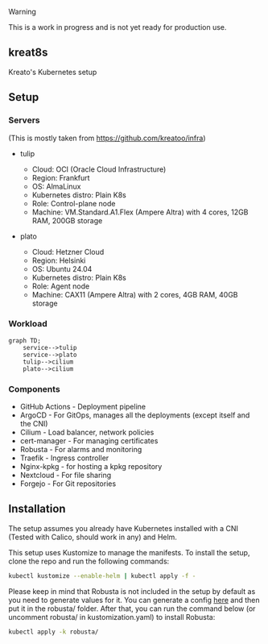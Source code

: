 > [!WARNING]  
> This is a work in progress and is not yet ready for production use.

## kreat8s
Kreato's Kubernetes setup

## Setup

### Servers

(This is mostly taken from https://github.com/kreatoo/infra)

* tulip
    * Cloud: OCI (Oracle Cloud Infrastructure)
    * Region: Frankfurt
    * OS: AlmaLinux
    * Kubernetes distro: Plain K8s
    * Role: Control-plane node
    * Machine: VM.Standard.A1.Flex (Ampere Altra) with 4 cores, 12GB RAM, 200GB storage

* plato
    * Cloud: Hetzner Cloud
    * Region: Helsinki
    * OS: Ubuntu 24.04
    * Kubernetes distro: Plain K8s
    * Role: Agent node
    * Machine: CAX11 (Ampere Altra) with 2 cores, 4GB RAM, 40GB storage


### Workload
```mermaid
graph TD;
    service-->tulip
    service-->plato
    tulip-->cilium
    plato-->cilium
```

### Components
* GitHub Actions - Deployment pipeline
* ArgoCD - For GitOps, manages all the deployments (except itself and the CNI)
* Cilium - Load balancer, network policies
* cert-manager - For managing certificates
* Robusta - For alarms and monitoring
* Traefik - Ingress controller
* Nginx-kpkg - for hosting a kpkg repository
* Nextcloud - For file sharing
* Forgejo - For Git repositories


## Installation
The setup assumes you already have Kubernetes installed with a CNI (Tested with Calico, should work in any) and Helm. 

This setup uses Kustomize to manage the manifests. To install the setup, clone the repo and run the following commands:

```bash
kubectl kustomize --enable-helm | kubectl apply -f -
```

Please keep in mind that Robusta is not included in the setup by default as you need to generate values for it. You can generate a config [here](https://platform.robusta.dev/signup?utm_source=docs) and then put it in the robusta/ folder. After that, you can run the command below (or uncomment robusta/ in kustomization.yaml) to install Robusta:

```bash
kubectl apply -k robusta/
```
